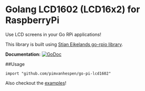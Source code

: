# Golang  LCD1602 (LCD16x2) for RaspberryPi
Use LCD screens in your Go RPi applications!

This library is built using [Stian Eikelands go-rpio library](https://github.com/stianeikeland/go-rpio).

**Documentation:** [![GoDoc](https://godoc.org/github.com/pimvanhespen/go-pi-lcd1602?status.svg)](https://godoc.org/github.com/pimvanhespen/lcd1602)

##Usage
```
import "github.com/pimvanhespen/go-pi-lcd1602"
```
Also checkout the [examples](https://github.com/pimvanhespen/go-pi-lcd1602/tree/master/examples)!


